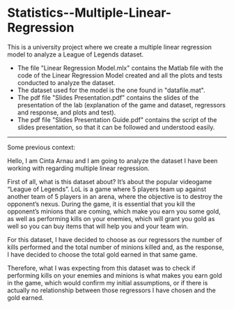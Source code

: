 # Statistics--Multiple-Linear-Regression
This is a university project where we create a multiple linear regression model to analyze a League of Legends dataset.

- The file "Linear Regression Model.mlx" contains the Matlab file with the code of the Linear Regression Model created and all the plots and tests conducted to analyze the dataset.
- The dataset used for the model is the one found in "datafile.mat".
- The pdf file "Slides Presentation.pdf" contains the slides of the presentation of the lab (explanation of the game and dataset, regressors and response, and plots and test).
- The pdf file "Slides Presentation Guide.pdf" contains the script of the slides presentation, so that it can be followed and understood easily.

-------------------------------------------------------------------------------------------------------------------------------------------------------------------------

Some previous context:

Hello, I am Cinta Arnau and I am going to analyze the dataset I have been working with regarding multiple linear regression.

First of all, what is this dataset about? It’s about the popular videogame “League of Legends”. 
LoL is a game where 5 players team up against another team of 5 players in an arena, where the objective is to destroy the opponent’s nexus. 
During the game, it is essential that you kill the opponent’s minions that are coming, which make you earn you some gold, as well as performing kills on your enemies, which will grant you gold as well so you can buy items that will help you and your team win.

For this dataset, I have decided to choose as our regressors the number of kills performed and the total number of minions killed and, as the response, I have decided to choose the total gold earned in that same game.

Therefore, what I was expecting from this dataset was to check if performing kills on your enemies and minions is what makes you earn gold in the game, which would confirm my initial assumptions, or if there is actually no relationship between those regressors I have chosen and the gold earned.
